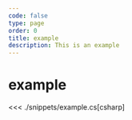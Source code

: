 ```yaml
---
code: false
type: page
order: 0
title: example
description: This is an example
---
```


# example

<<< ./snippets/example.cs[csharp]
